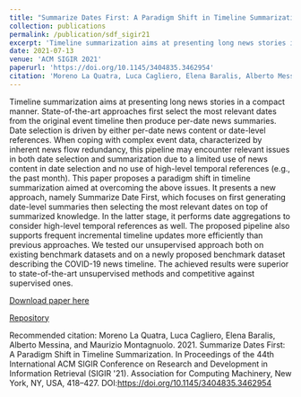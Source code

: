 ```yaml
---
title: "Summarize Dates First: A Paradigm Shift in Timeline Summarization"
collection: publications
permalink: /publication/sdf_sigir21
excerpt: 'Timeline summarization aims at presenting long news stories in a compact manner. This paper proposes a new approach, namely Summarize Date First, which focuses on first generating date-level summaries then selecting the most relevant dates on top of summarized knowledge. In the latter stage, it performs date aggregations to consider high-level temporal references as well.'
date: 2021-07-13
venue: 'ACM SIGIR 2021'
paperurl: 'https://doi.org/10.1145/3404835.3462954'
citation: 'Moreno La Quatra, Luca Cagliero, Elena Baralis, Alberto Messina, and Maurizio Montagnuolo. 2021. Summarize Dates First: A Paradigm Shift in Timeline Summarization. In Proceedings of the 44th International ACM SIGIR Conference on Research and Development in Information Retrieval (SIGIR 21). Association for Computing Machinery, New York, NY, USA, 418–427. DOI:https://doi.org/10.1145/3404835.3462954'
---
```

Timeline summarization aims at presenting long news stories in a compact manner. State-of-the-art approaches first select the most relevant dates from the original event timeline then produce per-date news summaries. Date selection is driven by either per-date news content or date-level references. When coping with complex event data, characterized by inherent news flow redundancy, this pipeline may encounter relevant issues in both date selection and summarization due to a limited use of news content in date selection and no use of high-level temporal references (e.g., the past month). This paper proposes a paradigm shift in timeline summarization aimed at overcoming the above issues. It presents a new approach, namely Summarize Date First, which focuses on first generating date-level summaries then selecting the most relevant dates on top of summarized knowledge. In the latter stage, it performs date aggregations to consider high-level temporal references as well. The proposed pipeline also supports frequent incremental timeline updates more efficiently than previous approaches. We tested our unsupervised approach both on existing benchmark datasets and on a newly proposed benchmark dataset describing the COVID-19 news timeline. The achieved results were superior to state-of-the-art unsupervised methods and competitive against supervised ones.

[Download paper here](https://doi.org/10.1145/3404835.3462954)

[Repository](https://github.com/MorenoLaQuatra/SDF-TLS)

Recommended citation: Moreno La Quatra, Luca Cagliero, Elena Baralis, Alberto Messina, and Maurizio Montagnuolo. 2021. Summarize Dates First: A Paradigm Shift in Timeline Summarization. In Proceedings of the 44th International ACM SIGIR Conference on Research and Development in Information Retrieval (SIGIR '21). Association for Computing Machinery, New York, NY, USA, 418–427. DOI:https://doi.org/10.1145/3404835.3462954

